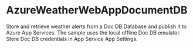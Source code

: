 # AzureWeatherWebAppDocumentDB
Store and retrieve weather alerts from a Doc DB Database and publish it to Azure App Services. The sample uses the local offline Doc DB emulator. Store Doc DB credentials in App Service App Settings.
